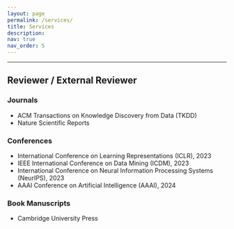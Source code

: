 ```yaml
---
layout: page
permalink: /services/
title: Services
description: 
nav: true
nav_order: 5
---
```


***
## Reviewer / External Reviewer
### Journals
- ACM Transactions on Knowledge Discovery from Data (TKDD)
- Nature Scientific Reports

### Conferences
- International Conference on Learning Representations (ICLR), 2023
- IEEE International Conference on Data Mining (ICDM), 2023
- International Conference on Neural Information Processing Systems (NeurIPS), 2023
- AAAI Conference on Artificial Intelligence (AAAI), 2024

### Book Manuscripts
- Cambridge University Press


